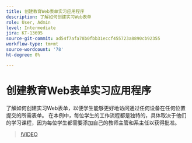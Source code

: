 ```yaml
---
title: 创建教育Web表单实习应用程序
description: 了解如何创建实习Web表单
role: User, Admin
level: Intermediate
jira: KT-13695
source-git-commit: ad54f7afa78b0fbb31eccf455723a8890cb92355
workflow-type: tm+mt
source-wordcount: '78'
ht-degree: 0%

---
```


# 创建教育Web表单实习应用程序

了解如何创建实习Web表单，以便学生能够更好地访问通过任何设备在任何位置提交的所需表单。 在本例中，每位学生的工作流程都是独特的，具体取决于他们的学习课程，因为每位学生都需要添加自己的教师主管和系主任以获得批准。

>[!VIDEO](https://video.tv.adobe.com/v/3421853?quality=12&learn=on&hidetitle=true)
